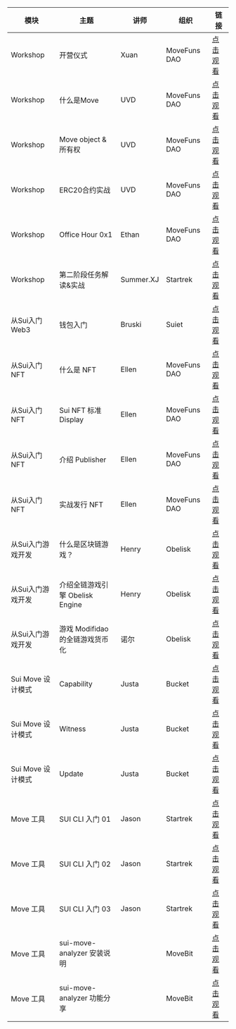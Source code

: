| 模块 | 主题 | 讲师 | 组织 | 链接 |
| --- | --- | --- | --- | --- |
| Workshop | 开营仪式 | Xuan | MoveFuns DAO | [点击观看](https://www.youtube.com/embed/UxBAIr6d2-8?si=5XqVmzwKynWstX_0) |
| Workshop | 什么是Move | UVD | MoveFuns DAO | [点击观看](https://www.youtube.com/embed/VJweQrWJCxM?si=IaWbfetsZ7ZxkWPP) |
| Workshop | Move object & 所有权 | UVD | MoveFuns DAO | [点击观看](https://www.youtube.com/embed/jUiPV5UbiTA?si=hXU52a2RkbYymp1T) |
| Workshop | ERC20合约实战 | UVD | MoveFuns DAO | [点击观看](https://www.youtube.com/embed/HelbxKaEvk4?si=2yG6xxtrdkpDsHtX) |
| Workshop | Office Hour 0x1 | Ethan | MoveFuns DAO | [点击观看](https://www.youtube.com/embed/JM2PW0uAwN0?si=vIzrHAUADOkD-98v) |
| Workshop | 第二阶段任务解读&实战 | Summer.XJ | Startrek | [点击观看](https://www.youtube.com/embed/iVlvx-On59w?si=tM1VJKBqd83Xc-G5) |
| 从Sui入门Web3 | 钱包入门 | Bruski | Suiet | [点击观看](https://www.youtube.com/embed/ctXY4fzOWuw?si=GGexuFH_k9siWmmc) |
| 从Sui入门NFT | 什么是 NFT | Ellen | MoveFuns DAO| [点击观看](https://www.youtube.com/embed/vMXreyBpQpE?si=mZ7PoYKHahRPjJ9G) |
| 从Sui入门NFT | Sui NFT 标准 Display | Ellen | MoveFuns DAO | [点击观看](https://www.youtube.com/embed/-EwEFM-LaBs?si=A5gWBqIFP8-X38CY) |
| 从Sui入门NFT | 介绍 Publisher | Ellen | MoveFuns DAO | [点击观看](https://www.youtube.com/embed/FcWKFxnrhdQ?si=TxL1aWBoy_CQOPOF) |
| 从Sui入门NFT | 实战发行 NFT | Ellen | MoveFuns DAO | [点击观看](https://www.youtube.com/embed/xb25omoO_aA?si=5UAQLgx-5Sc8AbsF) |
| 从Sui入门游戏开发 | 什么是区块链游戏？ | Henry | Obelisk | [点击观看](https://www.youtube.com/embed/hp5PPm1rQGE?si=Jy_yfdwyfpsoDO2x) |
| 从Sui入门游戏开发 | 介绍全链游戏引擎 Obelisk Engine | Henry | Obelisk | [点击观看](https://www.youtube.com/embed/JA_oV9YfZ8c?si=K6esSZxnGQzbDMVc) |
| 从Sui入门游戏开发 | 游戏 Modifidao 的全链游戏货币化 | 诺尔 | Obelisk | [点击观看](https://www.youtube.com/embed/lMx4TeI26FM?si=sXP752wNS6ltWzyq) |
| Sui Move 设计模式 | Capability | Justa | Bucket | [点击观看](https://www.youtube.com/embed/8thU4WYV4c8?si=GX7_dYObDT-2YaOw) |
| Sui Move 设计模式 | Witness | Justa | Bucket | [点击观看](https://www.youtube.com/embed/EQMPfQRspS0?si=Es5z9OPXgxH_7E_Y) |
| Sui Move 设计模式 | Update | Justa | Bucket | [点击观看](https://www.youtube.com/embed/1xTUHR4CqQo?si=7Xkfn0MJabsuJjmS) |
| Move 工具 | SUI CLI 入门 01 | Jason | Startrek | [点击观看](https://www.youtube.com/embed/_Q4UmJLaLec?si=vovw86rd0yCKanaZ) |
| Move 工具 | SUI CLI 入门 02 | Jason | Startrek | [点击观看](https://www.youtube.com/embed/Jz2olTsEpzM?si=XFZku_Ej4Cxb0oYX) |
| Move 工具 | SUI CLI 入门 03 | Jason | Startrek | [点击观看](https://www.youtube.com/embed/hLOJClF00uI?si=0fGSfogJJ-mIgEvY) |
| Move 工具 | sui-move-analyzer 安装说明 |  | MoveBit  | [点击观看](https://www.youtube.com/embed/hVI7txtmV9Y?si=EZyjd0SfAlu_zeAq) |
| Move 工具 | sui-move-analyzer 功能分享 |  | MoveBit  | [点击观看](https://www.youtube.com/embed/wdnq0BlA4Js?si=HkySKsNLACeyZUQ-) |

